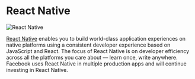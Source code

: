 # React Native

![React Native](/images/clojurescript-react-native-logo.png)

[React Native](http://www.reactnative.com/) enables you to build world-class application experiences on native platforms using a consistent developer experience based on JavaScript and React. The focus of React Native is on developer efficiency across all the platforms you care about — learn once, write anywhere. Facebook uses React Native in multiple production apps and will continue investing in React Native.
